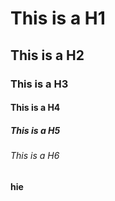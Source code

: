 # This is a H1
## This is a H2
### This is a H3
#### This is a H4
##### This is a H5
###### This is a H6
__hie__
